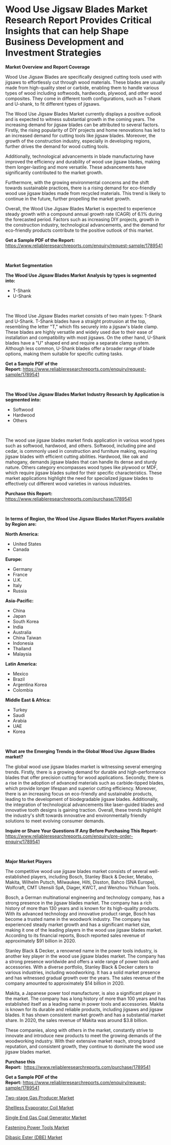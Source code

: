 <p><h1>Wood Use Jigsaw Blades Market Research Report Provides Critical Insights that can help Shape Business Development and Investment Strategies</h1></p><p><strong>Market Overview and Report Coverage</strong></p>
<p><p>Wood Use Jigsaw Blades are specifically designed cutting tools used with jigsaws to effortlessly cut through wood materials. These blades are usually made from high-quality steel or carbide, enabling them to handle various types of wood including softwoods, hardwoods, plywood, and other wood composites. They come in different tooth configurations, such as T-shank and U-shank, to fit different types of jigsaws.</p><p>The Wood Use Jigsaw Blades Market currently displays a positive outlook and is expected to witness substantial growth in the coming years. The increasing demand for jigsaw blades can be attributed to several factors. Firstly, the rising popularity of DIY projects and home renovations has led to an increased demand for cutting tools like jigsaw blades. Moreover, the growth of the construction industry, especially in developing regions, further drives the demand for wood cutting tools.</p><p>Additionally, technological advancements in blade manufacturing have improved the efficiency and durability of wood use jigsaw blades, making them longer-lasting and more versatile. These advancements have significantly contributed to the market growth.</p><p>Furthermore, with the growing environmental concerns and the shift towards sustainable practices, there is a rising demand for eco-friendly wood use jigsaw blades made from recycled materials. This trend is likely to continue in the future, further propelling the market growth.</p><p>Overall, the Wood Use Jigsaw Blades Market is expected to experience steady growth with a compound annual growth rate (CAGR) of 6.1% during the forecasted period. Factors such as increasing DIY projects, growth in the construction industry, technological advancements, and the demand for eco-friendly products contribute to the positive outlook of this market.</p></p>
<p><strong>Get a Sample PDF of the Report:</strong> <a href="https://www.reliableresearchreports.com/enquiry/request-sample/1789541">https://www.reliableresearchreports.com/enquiry/request-sample/1789541</a></p>
<p>&nbsp;</p>
<p><strong>Market Segmentation</strong></p>
<p><strong>The Wood Use Jigsaw Blades Market Analysis by types is segmented into:</strong></p>
<p><ul><li>T-Shank</li><li>U-Shank</li></ul></p>
<p>&nbsp;</p>
<p><p>The Wood Use Jigsaw Blades market consists of two main types: T-Shank and U-Shank. T-Shank blades have a straight protrusion at the top, resembling the letter "T," which fits securely into a jigsaw's blade clamp. These blades are highly versatile and widely used due to their ease of installation and compatibility with most jigsaws. On the other hand, U-Shank blades have a "U" shaped end and require a separate clamp system. Although less common, U-Shank blades offer a broader range of blade options, making them suitable for specific cutting tasks.</p></p>
<p><strong>Get a Sample PDF of the Report:</strong>&nbsp;<a href="https://www.reliableresearchreports.com/enquiry/request-sample/1789541">https://www.reliableresearchreports.com/enquiry/request-sample/1789541</a></p>
<p>&nbsp;</p>
<p><strong>The Wood Use Jigsaw Blades Market Industry Research by Application is segmented into:</strong></p>
<p><ul><li>Softwood</li><li>Hardwood</li><li>Others</li></ul></p>
<p>&nbsp;</p>
<p><p>The wood use jigsaw blades market finds application in various wood types such as softwood, hardwood, and others. Softwood, including pine and cedar, is commonly used in construction and furniture making, requiring jigsaw blades with efficient cutting abilities. Hardwood, like oak and mahogany, demands jigsaw blades that can handle its dense and sturdy nature. Others category encompasses wood types like plywood or MDF, which require jigsaw blades suited for their specific characteristics. These market applications highlight the need for specialized jigsaw blades to effectively cut different wood varieties in various industries.</p></p>
<p><strong>Purchase this Report:</strong>&nbsp; <a href="https://www.reliableresearchreports.com/purchase/1789541">https://www.reliableresearchreports.com/purchase/1789541</a></p>
<p>&nbsp;</p>
<p><strong>In terms of Region, the Wood Use Jigsaw Blades Market Players available by Region are:</strong></p>
<p>
    <p> <strong> North America: </strong>
        <ul>
            <li>United States</li>
            <li>Canada</li>
        </ul>
        </p> 
    <p> <strong> Europe: </strong>
        <ul>
            <li>Germany</li>
            <li>France</li>
            <li>U.K.</li>
            <li>Italy</li>
            <li>Russia</li>
        </ul>
        </p> 
    <p> <strong> Asia-Pacific: </strong>
        <ul>
            <li>China</li>
            <li>Japan</li>
            <li>South Korea</li>
            <li>India</li>
            <li>Australia</li>
            <li>China Taiwan</li>
            <li>Indonesia</li>
            <li>Thailand</li>
            <li>Malaysia</li>
        </ul>
        </p> 
    <p> <strong> Latin America: </strong>
        <ul>
            <li>Mexico</li>
            <li>Brazil</li>
            <li>Argentina Korea</li>
            <li>Colombia</li>
        </ul>
        </p> 
    <p> <strong> Middle East & Africa: </strong>
        <ul>
            <li>Turkey</li>
            <li>Saudi</li>
            <li>Arabia</li>
            <li>UAE</li>
            <li>Korea</li>
        </ul>
    </p>
    </p>
<p>&nbsp;</p>
<p><strong>What are the Emerging Trends in the Global Wood Use Jigsaw Blades market?</strong></p>
<p><p>The global wood use jigsaw blades market is witnessing several emerging trends. Firstly, there is a growing demand for durable and high-performance blades that offer precision cutting for wood applications. Secondly, there is a rise in the adoption of advanced materials such as carbide-tipped blades, which provide longer lifespan and superior cutting efficiency. Moreover, there is an increasing focus on eco-friendly and sustainable products, leading to the development of biodegradable jigsaw blades. Additionally, the integration of technological advancements like laser-guided blades and innovative tooth designs is gaining traction. Overall, these trends highlight the industry's shift towards innovative and environmentally friendly solutions to meet evolving consumer demands.</p></p>
<p><strong>Inquire or Share Your Questions If Any Before Purchasing This Report</strong>- <a href="https://www.reliableresearchreports.com/enquiry/pre-order-enquiry/1789541">https://www.reliableresearchreports.com/enquiry/pre-order-enquiry/1789541</a></p>
<p>&nbsp;</p>
<p><strong>Major Market Players</strong></p>
<p><p>The competitive wood use jigsaw blades market consists of several well-established players, including Bosch, Stanley Black & Decker, Metabo, Makita, Wilhelm Putsch, Milwaukee, Hilti, Disston, Bahco (SNA Europe), Wolfcraft, CMT Utensili SpA, Diager, KWCT, and Wenzhou Yichuan Tools. </p><p>Bosch, a German multinational engineering and technology company, has a strong presence in the jigsaw blades market. The company has a rich history of more than 130 years and is known for its high-quality products. With its advanced technology and innovative product range, Bosch has become a trusted name in the woodwork industry. The company has experienced steady market growth and has a significant market size, making it one of the leading players in the wood use jigsaw blades market. According to its financial reports, Bosch reported sales revenue of approximately $91 billion in 2020.</p><p>Stanley Black & Decker, a renowned name in the power tools industry, is another key player in the wood use jigsaw blades market. The company has a strong presence worldwide and offers a wide range of power tools and accessories. With a diverse portfolio, Stanley Black & Decker caters to various industries, including woodworking. It has a solid market presence and has witnessed gradual growth over the years. The sales revenue of the company amounted to approximately $14 billion in 2020.</p><p>Makita, a Japanese power tool manufacturer, is also a significant player in the market. The company has a long history of more than 100 years and has established itself as a leading name in power tools and accessories. Makita is known for its durable and reliable products, including jigsaws and jigsaw blades. It has shown consistent market growth and has a substantial market share. In 2020, the sales revenue of Makita was around $3.8 billion.</p><p>These companies, along with others in the market, constantly strive to innovate and introduce new products to meet the growing demands of the woodworking industry. With their extensive market reach, strong brand reputation, and consistent growth, they continue to dominate the wood use jigsaw blades market.</p></p>
<p><strong>Purchase this Report:</strong>&nbsp;&nbsp;<a href="https://www.reliableresearchreports.com/purchase/1789541">https://www.reliableresearchreports.com/purchase/1789541</a></p>
<p></p>
<p><strong>Get a Sample PDF of the Report:</strong>&nbsp;<a href="https://www.reliableresearchreports.com/enquiry/request-sample/1789541">https://www.reliableresearchreports.com/enquiry/request-sample/1789541</a></p>
<p><p><a href="https://www.linkedin.com/pulse/two-stage-gas-producer-market-challenges-opportunities-growth/">Two-stage Gas Producer Market</a></p><p><a href="https://www.linkedin.com/pulse/shellless-evaporator-coil-market-challenges-opportunities/">Shellless Evaporator Coil Market</a></p><p><a href="https://www.linkedin.com/pulse/single-end-gas-coal-generator-market-size-2023-2030-global/">Single End Gas Coal Generator Market</a></p><p><a href="https://medium.com/@isomgleason/fastening-power-tools-market-insights-into-market-cagr-market-trends-and-growth-strategies-7e0d2f339024">Fastening Power Tools Market</a></p><p><a href="https://medium.com/@freedayundt/dibasic-ester-dbe-market-trends-forecast-and-competitive-analysis-to-2030-6b74a0203605">Dibasic Ester (DBE) Market</a></p></p>